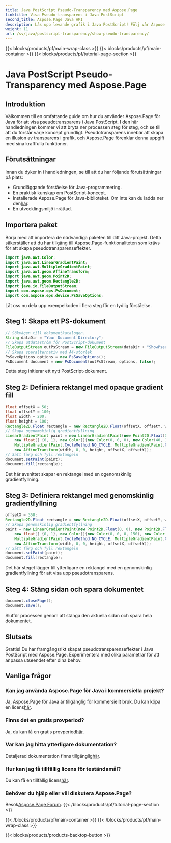 ```yaml
---
title: Java PostScript Pseudo-Transparency med Aspose.Page
linktitle: Visa Pseudo-transparens i Java PostScript
second_title: Aspose.Page Java API
description: Lås upp levande grafik i Java PostScript! Följ vår Aspose.Page-handledning för steg-för-steg-skapande av pseudotransparens. Ladda ner nu!
weight: 11
url: /sv/java/postscript-transparency/show-pseudo-transparency/
---
```


{{< blocks/products/pf/main-wrap-class >}}
{{< blocks/products/pf/main-container >}}
{{< blocks/products/pf/tutorial-page-section >}}

# Java PostScript Pseudo-Transparency med Aspose.Page

## Introduktion
Välkommen till en omfattande guide om hur du använder Aspose.Page för Java för att visa pseudotransparens i Java PostScript. I den här handledningen kommer vi att bryta ner processen steg för steg, och se till att du förstår varje koncept grundligt. Pseudotransparens innebär att skapa en illusion av transparens i grafik, och Aspose.Page förenklar denna uppgift med sina kraftfulla funktioner.
## Förutsättningar
Innan du dyker in i handledningen, se till att du har följande förutsättningar på plats:
- Grundläggande förståelse för Java-programmering.
- En praktisk kunskap om PostScript-koncept.
-  Installerade Aspose.Page för Java-biblioteket. Om inte kan du ladda ner den[här](https://releases.aspose.com/page/java/).
- En utvecklingsmiljö inrättad.
## Importera paket
Börja med att importera de nödvändiga paketen till ditt Java-projekt. Detta säkerställer att du har tillgång till Aspose.Page-funktionaliteten som krävs för att skapa pseudotransparenseffekter.
```java
import java.awt.Color;
import java.awt.LinearGradientPaint;
import java.awt.MultipleGradientPaint;
import java.awt.geom.AffineTransform;
import java.awt.geom.Point2D;
import java.awt.geom.Rectangle2D;
import java.io.FileOutputStream;
import com.aspose.eps.PsDocument;
import com.aspose.eps.device.PsSaveOptions;
```
Låt oss nu dela upp exempelkoden i flera steg för en tydlig förståelse.
## Steg 1: Skapa ett PS-dokument
```java
// Sökvägen till dokumentkatalogen.
String dataDir = "Your Document Directory";
// Skapa utdataström för PostScript-dokument
FileOutputStream outPsStream = new FileOutputStream(dataDir + "ShowPseudoTransparency_outPS.ps");
// Skapa sparalternativ med A4-storlek
PsSaveOptions options = new PsSaveOptions();
PsDocument document = new PsDocument(outPsStream, options, false);
```
Detta steg initierar ett nytt PostScript-dokument.
## Steg 2: Definiera rektangel med opaque gradient fill
```java
float offsetX = 50;
float offsetY = 100;
float width = 200;
float height = 100;
Rectangle2D.Float rectangle = new Rectangle2D.Float(offsetX, offsetY, width, height);
// Skapa ogenomskinlig gradientfyllning
LinearGradientPaint paint = new LinearGradientPaint(new Point2D.Float(0, 0), new Point2D.Float(200, 100),
    new float[] {0, 1}, new Color[]{new Color(0, 0, 0), new Color(40, 128, 70)},
    MultipleGradientPaint.CycleMethod.NO_CYCLE, MultipleGradientPaint.ColorSpaceType.SRGB,
    new AffineTransform(width, 0, 0, height, offsetX, offsetY));
// Sätt färg och fyll rektangeln
document.setPaint(paint);
document.fill(rectangle);
```
Det här avsnittet skapar en rektangel med en ogenomskinlig gradientfyllning.
## Steg 3: Definiera rektangel med genomskinlig gradientfyllning
```java
offsetX = 350;
Rectangle2D.Float rectangle = new Rectangle2D.Float(offsetX, offsetY, width, height);
// Skapa genomskinlig gradientfyllning
paint = new LinearGradientPaint(new Point2D.Float(0, 0), new Point2D.Float(200, 100),
    new float[] {0, 1}, new Color[]{new Color(0, 0, 0, 150), new Color(40, 128, 70, 50)},
    MultipleGradientPaint.CycleMethod.NO_CYCLE, MultipleGradientPaint.ColorSpaceType.SRGB,
    new AffineTransform(width, 0, 0, height, offsetX, offsetY));
// Sätt färg och fyll rektangeln
document.setPaint(paint);
document.fill(rectangle);
```
Det här steget lägger till ytterligare en rektangel med en genomskinlig gradientfyllning för att visa upp pseudotransparens.
## Steg 4: Stäng sidan och spara dokumentet
```java
document.closePage();
document.save();
```
Slutför processen genom att stänga den aktuella sidan och spara hela dokumentet.
## Slutsats
Grattis! Du har framgångsrikt skapat pseudotransparenseffekter i Java PostScript med Aspose.Page. Experimentera med olika parametrar för att anpassa utseendet efter dina behov.
## Vanliga frågor
### Kan jag använda Aspose.Page för Java i kommersiella projekt?
 Ja, Aspose.Page för Java är tillgänglig för kommersiellt bruk. Du kan köpa en licens[här](https://purchase.aspose.com/buy).
### Finns det en gratis provperiod?
 Ja, du kan få en gratis provperiod[här](https://releases.aspose.com/).
### Var kan jag hitta ytterligare dokumentation?
 Detaljerad dokumentation finns tillgänglig[här](https://reference.aspose.com/page/java/).
### Hur kan jag få tillfällig licens för teständamål?
 Du kan få en tillfällig licens[här](https://purchase.aspose.com/temporary-license/).
### Behöver du hjälp eller vill diskutera Aspose.Page?
 Besök[Aspose.Page Forum](https://forum.aspose.com/c/page/39).
{{< /blocks/products/pf/tutorial-page-section >}}

{{< /blocks/products/pf/main-container >}}
{{< /blocks/products/pf/main-wrap-class >}}

{{< blocks/products/products-backtop-button >}}
